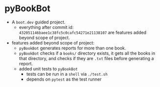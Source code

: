 # pyBookBot

* A `boot.dev` guided project.
  * everything after commit id: `432051146baee1c38fc5c0cafc54271e21138107` are features added beyond scope of project.
* features added beyond scope of project:
  * `pyBookBot` generates reports for more than one book.
  * `pyBookBot` checks if a `books/` directory exists, it gets all the books in that directory, and checks if they are `.txt` files before generating a report.
  * added unit tests to `pyBookBot`
    * tests can be run in a `shell` via `./test.sh`
    * depends on `pytest` as the test runner
